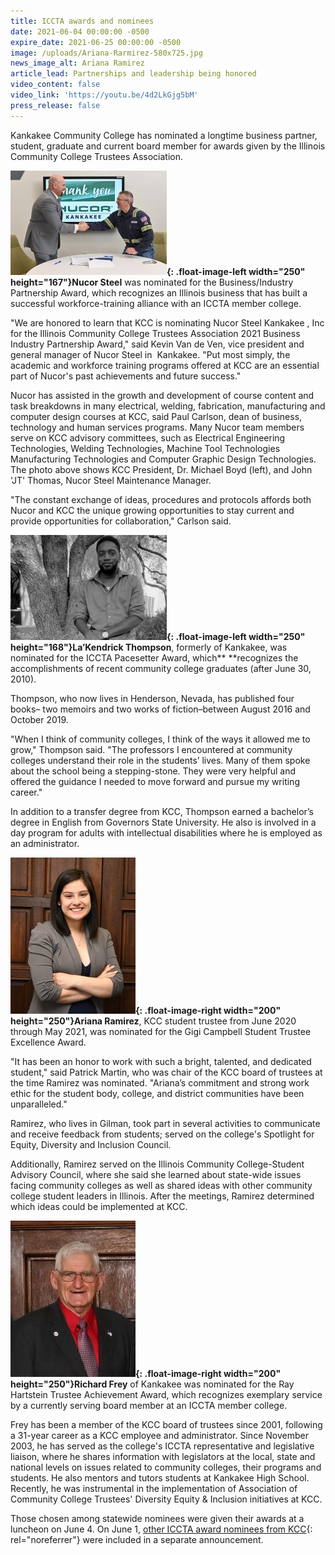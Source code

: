 ```yaml
---
title: ICCTA awards and nominees
date: 2021-06-04 00:00:00 -0500
expire_date: 2021-06-25 00:00:00 -0500
image: /uploads/Ariana-Rarmirez-580x725.jpg
news_image_alt: Ariana Ramirez
article_lead: Partnerships and leadership being honored
video_content: false
video_link: 'https://youtu.be/4d2LkGjg5bM'
press_release: false
---
```

Kankakee Community College has nominated a longtime business partner, student, graduate and current board member for awards given by the Illinois Community College Trustees Association.

**![](/uploads/nucor-signingdsc-3652-250x167.jpg){: .float-image-left width="250" height="167"}Nucor Steel** was nominated for the Business/Industry Partnership Award, which recognizes an Illinois business that has built a successful workforce-training alliance with an ICCTA member college.

"We are honored to learn that KCC is nominating Nucor Steel Kankakee , Inc for the Illinois Community College Trustees Association 2021 Business Industry Partnership Award," said Kevin Van de Ven, vice president and general manager of Nucor Steel in&nbsp; Kankakee. "Put most simply, the academic and workforce training programs offered at KCC are an essential part of Nucor's past achievements and future success."

Nucor has assisted in the growth and development of course content and task breakdowns in many electrical, welding, fabrication, manufacturing and computer design courses at KCC, said Paul Carlson, dean of business, technology and human services programs. Many Nucor team members serve on KCC advisory committees, such as Electrical Engineering Technologies, Welding Technologies, Machine Tool Technologies Manufacturing Technologies and Computer Graphic Design Technologies. The photo above shows KCC President, Dr. Michael Boyd (left), and John 'JT' Thomas, Nucor Steel Maintenance Manager.

"The constant exchange of ideas, procedures and protocols affords both Nucor and KCC the unique growing opportunities to stay current and provide opportunities for collaboration," Carlson said.

**![](/uploads/lakendrick-thompson250x168.jpg){: .float-image-left width="250" height="168"}La’Kendrick Thompson**, formerly of Kankakee, was nominated for the ICCTA Pacesetter Award, which**&nbsp;**recognizes the accomplishments of recent community college graduates (after June 30, 2010).

Thompson, who now lives in Henderson, Nevada, has published four books– two memoirs and two works of fiction–between August 2016 and October 2019.&nbsp;

"When I think of community colleges, I think of the ways it allowed me to grow," Thompson said. "The professors I encountered at community colleges understand their role in the students’ lives. Many of them spoke about the school being a stepping-stone. They were very helpful and offered the guidance I needed to move forward and pursue my writing career."

In addition to a transfer degree from KCC, Thompson earned a bachelor’s degree in English from Governors State University. He also is involved in a day program for adults with intellectual disabilities where he is employed as an administrator.

**![](/uploads/ariana-rarmirez200x250.jpg){: .float-image-right width="200" height="250"}Ariana Ramirez**, KCC student trustee from June 2020 through May 2021, was nominated for the Gigi Campbell Student Trustee Excellence Award.&nbsp;

"It has been an honor to work with such a bright, talented, and dedicated student," said Patrick Martin, who was chair of the KCC board of trustees at the time Ramirez was nominated. "Ariana’s commitment and strong work ethic for the student body, college, and district communities have been unparalleled."

Ramirez, who lives in Gilman, took part in several activities to communicate and receive feedback from students; served on the college's Spotlight for Equity, Diversity and Inclusion Council.

Additionally, Ramirez served on the Illinois Community College-Student Advisory Council, where she said she learned about state-wide issues facing community colleges as well as shared ideas with other community college student leaders in Illinois. After the meetings, Ramirez determined which ideas could be implemented at KCC.

**![](/uploads/richard-frey-200x250.jpg){: .float-image-right width="200" height="250"}Richard Frey** of Kankakee was nominated for the Ray Hartstein Trustee Achievement Award, which recognizes exemplary service by a currently serving board member at an ICCTA member college.&nbsp;

Frey has been a member of the KCC board of trustees since 2001, following a 31-year career as a KCC employee and administrator. Since November 2003, he has served as the college's ICCTA representative and legislative liaison, where he shares information with legislators at the local, state and national levels on issues related to community colleges, their programs and students. He also mentors and tutors students at Kankakee High School. Recently, he was instrumental in the implementation of Association of Community College Trustees' Diversity Equity & Inclusion initiatives at KCC.

Those chosen among statewide nominees were given their awards at a luncheon on June 4. On June 1, [other ICCTA award nominees from KCC](https://news.kcc.edu/2021/06/01/iccta-awards-and-nominees.html){: rel="noreferrer"} were included in a separate announcement.&nbsp;
